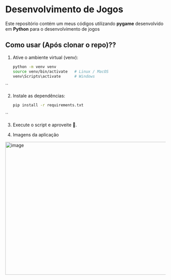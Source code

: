 # Desenvolvimento de Jogos

Este repositório contém um meus códigos utilizando **pygame** desenvolvido em **Python** para o desenvolvimento de jogos

## Como usar (Após clonar o repo)??

1. Ative o ambiente virtual (venv):
   ```bash
   python -m venv venv
   source venv/bin/activate   # Linux / MacOS
   venv\Scripts\activate      # Windows
``

2. Instale as dependências:
   ```bash
   pip install -r requirements.txt
``

3. Execute o script e aproveite 🎯.

4. Imagens da aplicação

<img width="691" height="416" alt="image" src="https://github.com/user-attachments/assets/b5753790-937f-4ede-93da-6980537d19e7" />

